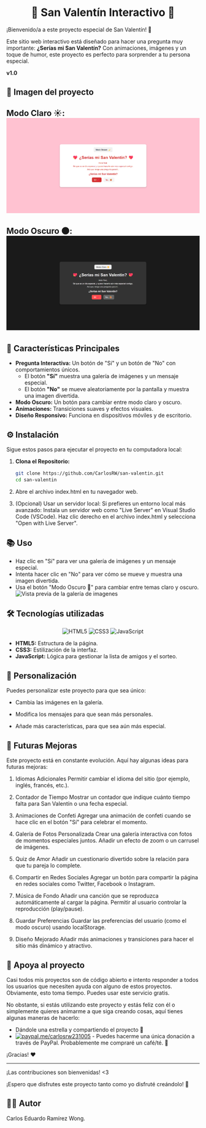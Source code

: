 <h1 align="center"> 💖 San Valentín Interactivo 💖 </h1>

¡Bienvenido/a a este proyecto especial de San Valentín! 👋

Este sitio web interactivo está diseñado para hacer una pregunta muy importante: **¿Serías mi San Valentín?** Con animaciones, imágenes y un toque de humor, este proyecto es perfecto para sorprender a tu persona especial.

**v1.0**

## 📸 Imagen del proyecto
Modo Claro ☀️: 
![Vista previa del proyecto Modo Claro](https://github.com/CarlosRW/San-Valentin/blob/main/img/imgSVClaro.png?raw=true)
-
Modo Oscuro 🌑: 
![Vista previa del proyecto Modo Claro](https://github.com/CarlosRW/San-Valentin/blob/main/img/imgSVOscuro.png?raw=true)
-
## 🚀 Características Principales
- **Pregunta Interactiva:** Un botón de "Sí" y un botón de "No" con comportamientos únicos.
  - El botón **"Sí"** muestra una galería de imágenes y un mensaje especial.
  - El botón **"No"** se mueve aleatoriamente por la pantalla y muestra una imagen divertida.
- **Modo Oscuro:** Un botón para cambiar entre modo claro y oscuro.
- **Animaciones:** Transiciones suaves y efectos visuales.
- **Diseño Responsivo:** Funciona en dispositivos móviles y de escritorio.

## ⚙️ Instalación
Sigue estos pasos para ejecutar el proyecto en tu computadora local:

1. **Clona el Repositorio:**
   ```bash
   git clone https://github.com/CarlosRW/san-valentin.git
   cd san-valentin

2. Abre el archivo index.html en tu navegador web.

3. (Opcional) Usar un servidor local: Si prefieres un entorno local más avanzado: Instala un servidor web como "Live Server" en Visual Studio Code (VSCode). Haz clic derecho en el archivo index.html y selecciona "Open with Live Server".

## 📚 Uso
- Haz clic en "Sí" para ver una galería de imágenes y un mensaje especial.
- Intenta hacer clic en "No" para ver cómo se mueve y muestra una imagen divertida.
- Usa el botón "Modo Oscuro 🌙" para cambiar entre temas claro y oscuro.
![Vista previa de la galería de imagenes](https://github.com/CarlosRW/San-Valentin/blob/main/img/imgSVGaler%C3%ADa.png?raw=true)

## 🛠️ Tecnologías utilizadas

<p align="center">
  <img src="https://img.icons8.com/?size=100&id=20909&format=png&color=000000" alt="HTML5" width="80"/>
  <img src="https://img.icons8.com/?size=100&id=21278&format=png&color=000000" alt="CSS3" width="80"/>
  <img src="https://img.icons8.com/?size=100&id=108784&format=png&color=000000" alt="JavaScript" width="80"/>
</p>

- **HTML5:** Estructura de la página.
- **CSS3:** Estilización de la interfaz.
- **JavaScript:** Lógica para gestionar la lista de amigos y el sorteo.

## 🎨 Personalización
Puedes personalizar este proyecto para que sea único:

- Cambia las imágenes en la galería.

- Modifica los mensajes para que sean más personales.

- Añade más características, para que sea aún más especial.

## 🏹 Futuras Mejoras
Este proyecto está en constante evolución. Aquí hay algunas ideas para futuras mejoras:

1. Idiomas Adicionales
Permitir cambiar el idioma del sitio (por ejemplo, inglés, francés, etc.).

2. Contador de Tiempo
Mostrar un contador que indique cuánto tiempo falta para San Valentín o una fecha especial.

3. Animaciones de Confeti
Agregar una animación de confeti cuando se hace clic en el botón "Sí" para celebrar el momento.

4. Galería de Fotos Personalizada
Crear una galería interactiva con fotos de momentos especiales juntos.
Añadir un efecto de zoom o un carrusel de imágenes.

5. Quiz de Amor
Añadir un cuestionario divertido sobre la relación para que tu pareja lo complete.

6. Compartir en Redes Sociales
Agregar un botón para compartir la página en redes sociales como Twitter, Facebook o Instagram.

7. Música de Fondo
Añadir una canción que se reproduzca automáticamente al cargar la página.
Permitir al usuario controlar la reproducción (play/pause).

9. Guardar Preferencias
Guardar las preferencias del usuario (como el modo oscuro) usando localStorage.

10. Diseño Mejorado
Añadir más animaciones y transiciones para hacer el sitio más dinámico y atractivo.

## 💖 Apoya al proyecto
Casi todos mis proyectos son de código abierto e intento responder a todos los usuarios que necesiten ayuda con alguno de estos proyectos. Obviamente, esto toma tiempo. Puedes usar este servicio gratis.

No obstante, si estás utilizando este proyecto y estás feliz con él o simplemente quieres animarme a que siga creando cosas, aquí tienes algunas maneras de hacerlo:

- Dándole una estrella y compartiendo el proyecto :rocket:
- [![paypal.me/carlosrw231005](https://ionicabizau.github.io/badges/paypal.svg)](https://www.paypal.me/carlosrw231005) - Puedes hacerme una única donación a través de PayPal. Probablemente me compraré un café/té. :tea:

¡Gracias! :heart:

---

¡Las contribuciones son bienvenidas! <3

¡Espero que disfrutes este proyecto tanto como yo disfruté creándolo! 💖

## 👩‍💻 Autor
Carlos Eduardo Ramírez Wong.
